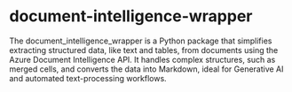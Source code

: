 # document-intelligence-wrapper
The document_intelligence_wrapper is a Python package that simplifies extracting structured data, like text and tables, from documents using the Azure Document Intelligence API. It handles complex structures, such as merged cells, and converts the data into Markdown, ideal for Generative AI and automated text-processing workflows.
